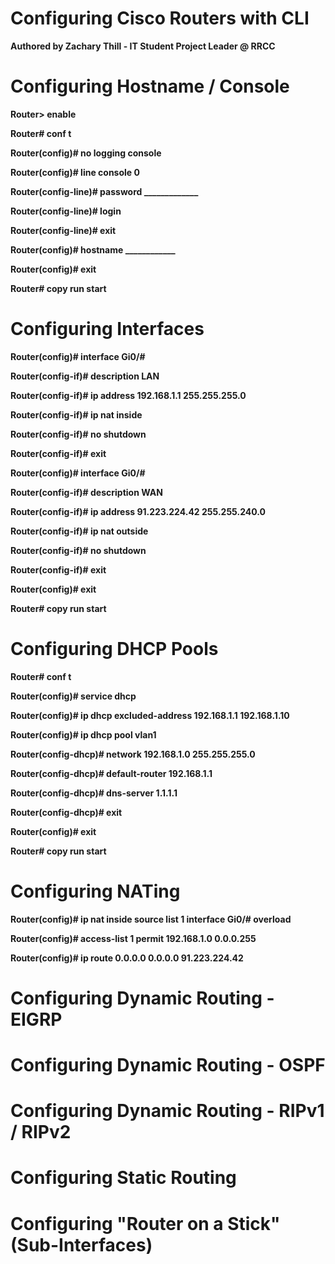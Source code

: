 # Configuring Cisco Routers with CLI 
**Authored by Zachary Thill - IT Student Project Leader @ RRCC**

# Configuring Hostname / Console
**Router> enable**  

**Router# conf t**  

**Router(config)# no logging console**  

**Router(config)# line console 0**

**Router(config-line)# password _____________**

**Router(config-line)# login** 

**Router(config-line)# exit**  

**Router(config)# hostname ____________**  

**Router(config)# exit** 

**Router# copy run start** 

# Configuring Interfaces 

**Router(config)# interface Gi0/#**  

**Router(config-if)# description LAN**  

**Router(config-if)# ip address 192.168.1.1 255.255.255.0** 

**Router(config-if)# ip nat inside**  

**Router(config-if)# no shutdown** 

**Router(config-if)# exit** 

**Router(config)# interface Gi0/#** 

**Router(config-if)# description WAN** 

**Router(config-if)# ip address 91.223.224.42 255.255.240.0**

**Router(config-if)# ip nat outside** 

**Router(config-if)# no shutdown** 

**Router(config-if)# exit** 

**Router(config)# exit**

**Router# copy run start**  

# Configuring DHCP Pools

**Router# conf t**   

**Router(config)# service dhcp** 

**Router(config)# ip dhcp excluded-address 192.168.1.1 192.168.1.10**

**Router(config)# ip dhcp pool vlan1** 

**Router(config-dhcp)# network 192.168.1.0 255.255.255.0** 

**Router(config-dhcp)# default-router 192.168.1.1** 

**Router(config-dhcp)# dns-server 1.1.1.1**  

**Router(config-dhcp)# exit** 

**Router(config)# exit**  

**Router# copy run start**

# Configuring NATing 

**Router(config)# ip nat inside source list 1 interface Gi0/# overload** 

**Router(config)# access-list 1 permit 192.168.1.0 0.0.0.255**

**Router(config)# ip route 0.0.0.0 0.0.0.0 91.223.224.42**

# Configuring Dynamic Routing - EIGRP 

# Configuring Dynamic Routing - OSPF  

# Configuring Dynamic Routing - RIPv1 / RIPv2 

# Configuring Static Routing 

# Configuring "Router on a Stick" (Sub-Interfaces)

